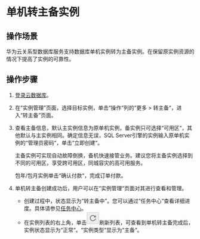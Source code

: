 # 单机转主备实例<a name="rds_05_0023"></a>

## 操作场景<a name="section1715294212120"></a>

华为云关系型数据库服务支持数据库单机实例转为主备实例。在保留原实例资源的情况下提高了实例的可靠性。

## 操作步骤<a name="section2247117297"></a>

1.  [登录云数据库](https://support.huaweicloud.com/qs-rds/rds_login.html)。
2.  在“实例管理”页面，选择目标实例，单击“操作“列的“更多  \>  转主备“，进入“转主备”页面。
3.  查看主备信息，默认主实例信息为原单机实例，备实例只可选择“可用区“，其他默认与主实例相同。确定信息无误，SQL Server引擎的实例输入原单机实例的“管理员密码“，单击“立即创建“。

    主备实例可实现自动故障倒换，备机快速接管业务。建议您将主备实例选择到不同的可用区，享受跨可用区，同城容灾的高可用服务。

    包年/包月实例单击“确认付款“，完成订单付款。

4.  单机转主备创建成功后，用户可以在“实例管理“页面对其进行查看和管理。
    -   创建过程中，状态显示为“转主备中”。您可以通过“任务中心“查看详细进度。具体请参见[任务中心](null.md)。
    -   在实例列表的右上角，单击![](figures/kwx318612-GAUSS-DBaaS-image-76aad2ae-a072-4ebe-b06f-f8506389f8b2.png)刷新列表，可查看到单机转主备完成后，实例状态显示为“正常“。“实例类型“显示为“主备“。


